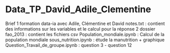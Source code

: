 # Data_TP_David_Adile_Clementine
Brief 1 formation data-ia avec Adile, Clémentine et David
notes.txt : contient des informations sur les variables et le calcul pour la réponse 2 
dossier fao_2013 : contient les fichiers csv
Population_mondiale.ipynb : Calcul de la population mondiale
sous_nutrition.ipynb : étude la manutrition + graphique
Question_Travail_de_groupe.ipynb : question 3 - question 12